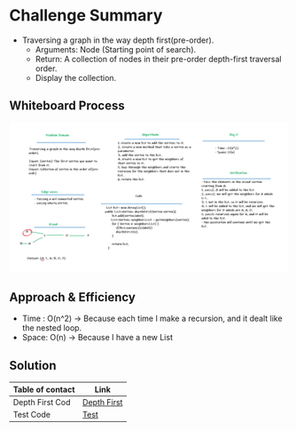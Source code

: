 # Challenge Summary
- Traversing a graph in the way depth first(pre-order).
    - Arguments: Node (Starting point of search).
    - Return: A collection of nodes in their pre-order depth-first traversal order.
    - Display the collection.

## Whiteboard Process
![graph-depth-first](graph-depth-first.png)

## Approach & Efficiency
- Time : O(n^2) -> Because each time I make a recursion, and it dealt like the nested loop.
- Space: O(n) -> Because I have a new List 

## Solution
Table of contact | Link
---------------- | --------------
Depth First Cod | [Depth First](app/src/main/java/codeChallenge35/Graph.java)
Test Code | [Test](app/src/test/java/codeChallenge35/AppTest.java)
